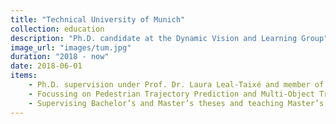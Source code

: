 ```yaml
---
title: "Technical University of Munich"
collection: education
description: "Ph.D. candidate at the Dynamic Vision and Learning Group"
image_url: "images/tum.jpg"
duration: "2018 - now"
date: 2018-06-01
items: 
    - Ph.D. supervision under Prof. Dr. Laura Leal-Taixé and member of research chair of Prof. Dr. Daniel Cremers
    - Focussing on Pedestrian Trajectory Prediction and Multi-Object Tracking
    - Supervising Bachelor’s and Master’s theses and teaching Master’s courses
---
```

